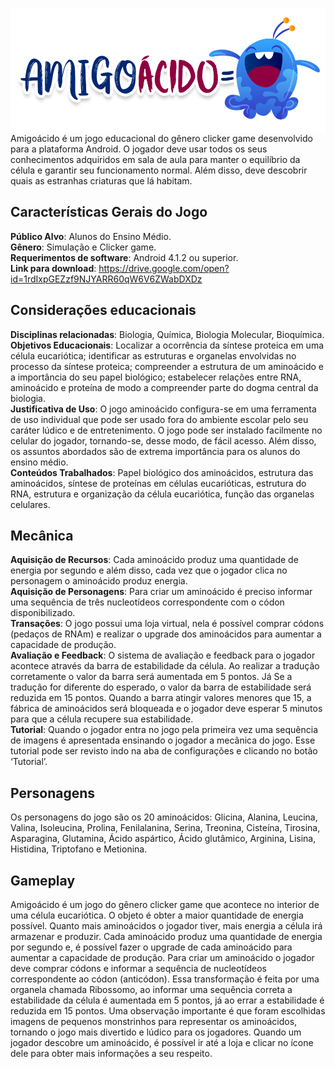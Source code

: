 <img src="https://github.com/julianayuri/Amigoacido/blob/master/Image/logo_amigoacido.png"
     alt="amigoacido"
     style="float: left; margin-right: 10px;"
     height="200" />

Amigoácido é um jogo educacional do gênero clicker game desenvolvido para a plataforma Android. O jogador deve usar todos os seus conhecimentos adquiridos em sala de aula para manter o equilíbrio da célula e garantir seu funcionamento normal. Além disso, deve descobrir quais as estranhas criaturas que lá habitam.

## Características Gerais do Jogo 

**Público Alvo**: Alunos do Ensino Médio. </br>
**Gênero**: Simulação e Clicker game.</br>
**Requerimentos de software**: Android 4.1.2 ou superior. </br>
**Link para download**: https://drive.google.com/open?id=1rdIxpGEZzf9NJYARR60qW6V6ZWabDXDz</br>


## Considerações educacionais

**Disciplinas relacionadas**: Biologia, Química, Biologia Molecular,  Bioquímica.</br>
**Objetivos Educacionais**: Localizar a ocorrência da síntese proteica em uma célula eucariótica; identificar as estruturas e organelas envolvidas no processo da síntese proteica; compreender a estrutura de um aminoácido e a importância do seu papel biológico; estabelecer relações entre RNA, aminoácido e proteína de modo a compreender parte do dogma central da biologia.</br>
**Justificativa de Uso**: O jogo aminoácido configura-se em uma ferramenta de uso individual que pode ser usado fora do ambiente escolar pelo seu caráter lúdico e de entretenimento. O jogo pode ser instalado facilmente no celular do jogador, tornando-se, desse modo, de fácil acesso. Além disso, os assuntos abordados são de extrema importância para os alunos do ensino médio.</br>
**Conteúdos Trabalhados**: Papel biológico dos aminoácidos, estrutura das aminoácidos, síntese de proteínas em células eucarióticas, estrutura do RNA, estrutura e organização da célula eucariótica, função das organelas celulares.</br>


## Mecânica

**Aquisição de Recursos**: Cada aminoácido produz uma quantidade de energia por segundo e além disso, cada vez que o jogador clica no personagem o aminoácido produz energia.</br>
**Aquisição de Personagens**: Para criar um aminoácido é preciso informar uma sequência de três nucleotídeos correspondente com o códon disponibilizado.</br>
**Transações**: O jogo possui uma loja virtual, nela é possível comprar códons (pedaços de RNAm) e realizar o upgrade dos aminoácidos para aumentar a capacidade de produção.</br> 
**Avaliação e Feedback**: O sistema de avaliação e feedback para o jogador acontece através da barra de estabilidade da célula.  Ao realizar a tradução corretamente o valor da barra será aumentada em 5 pontos. Já Se a tradução for diferente do esperado, o valor da barra de estabilidade será reduzida em 15 pontos.  Quando a barra atingir valores menores que 15, a fábrica de aminoácidos será bloqueada e o jogador deve esperar 5 minutos para que a célula recupere sua estabilidade.</br> 
**Tutorial**: Quando o jogador entra no jogo pela primeira vez uma sequência de imagens é apresentada ensinando o jogador a mecânica do jogo. Esse tutorial pode ser revisto indo na aba de configurações e clicando no botão ‘Tutorial’.</br>


## Personagens

Os personagens do jogo são os 20 aminoácidos:  Glicina, Alanina, Leucina, Valina, Isoleucina, Prolina, Fenilalanina, Serina, Treonina, Cisteína, Tirosina, Asparagina, Glutamina, Ácido aspártico, Ácido glutâmico, Arginina, Lisina, Histidina, Triptofano e Metionina.


## Gameplay

Amigoácido é um jogo do gênero clicker game que acontece no interior de uma célula eucariótica. O objeto é obter a maior quantidade de energia possível. Quanto mais aminoácidos o jogador tiver, mais energia a célula irá armazenar e produzir. Cada aminoácido produz uma quantidade de energia por segundo e, é possível fazer o upgrade de cada aminoácido para aumentar a capacidade de produção. Para criar um aminoácido o jogador deve comprar códons e informar a sequência de nucleotídeos correspondente ao códon (anticódon). Essa transformação é feita por uma organela chamada Ribossomo, ao informar uma sequência correta a estabilidade da célula é aumentada em 5 pontos, já ao errar a estabilidade é reduzida em 15 pontos. Uma observação importante é que foram escolhidas imagens de pequenos monstrinhos para representar os aminoácidos, tornando o jogo mais divertido e lúdico para os jogadores. Quando um jogador descobre um aminoácido, é possível ir até a loja e clicar no ícone dele para obter mais informações a seu respeito.
